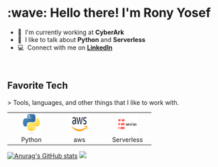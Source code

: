 <h1 align="left" id="macropower-title">:wave: Hello there! I'm Rony Yosef</h1>

- :office: &nbsp;I'm currently working at **CyberArk**
- :speech_balloon: &nbsp;I like to talk about **Python** and **Serverless**
- :computer: &nbsp;Connect with me on **[LinkedIn]**
<br>
<h2 align="left" id="macropower-tech">Favorite Tech</h2>
> Tools, languages, and other things that I like to work with.
<table>
  <tr>
    <td align="center" width="96">
      <a href="#macropower-tech">
        <img src="./img/python-original.svg" width="48" height="48" alt="Python" />
      </a>
      <br>Python
    </td>
    <td align="center" width="96">
      <a href="#macropower-tech">
        <img src="./img/aws.svg" width="48" height="48" alt="Python" />
      </a>
      <br>aws
    </td>
    <td align="center" width="96">
      <a href="#macropower-tech">
        <img src="./img/serverless.svg" width="48" height="48" alt="Python" />
      </a>
      <br>Serverless
    </td>
  </tr>
</table>

[![Anurag's GitHub stats](https://github-readme-stats.vercel.app/api?username=ronyyosef)](https://github.com/anuraghazra/github-readme-stats)
<img src="https://github-profile-summary-cards.vercel.app/api/cards/profile-details?username=ronyyosef&theme=vue"/>

[linkedin]: https://www.linkedin.com/in/rony-yosef "Rony Yosef"

